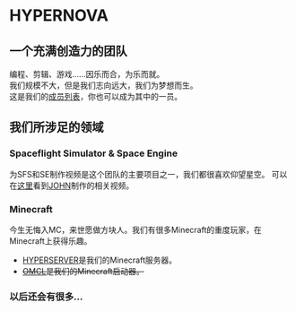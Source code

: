 # HYPERNOVA

## 一个充满创造力的团队

编程、剪辑、游戏……因乐而合，为乐而就。  
我们规模不大，但是我们志向远大，我们为梦想而生。  
这是我们的[成员列表](./members)，你也可以成为其中的一员。

## 我们所涉足的领域

### Spaceflight Simulator & Space Engine

为SFS和SE制作视频是这个团队的主要项目之一，我们都很喜欢仰望星空。
可以在[这里](https://space.bilibili.com/478867585)看到[JOHN](./members/john_oscar)制作的相关视频。

### Minecraft

今生无悔入MC，来世愿做方块人。我们有很多Minecraft的重度玩家，在Minecraft上获得乐趣。  
 - [HYPERSERVER](./server/2022/hyperserver)是我们的Minecraft服务器。  
 - ~~[OMCL](./server/2022/hyperserver)是我们的Minecraft启动器。~~  
 

### 以后还会有很多...
